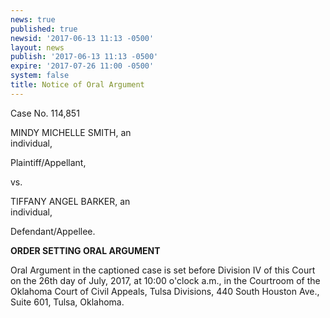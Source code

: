 ```yaml
---
news: true
published: true
newsid: '2017-06-13 11:13 -0500'
layout: news
publish: '2017-06-13 11:13 -0500'
expire: '2017-07-26 11:00 -0500'
system: false
title: Notice of Oral Argument
---
```

Case No. 114,851

MINDY MICHELLE SMITH, an  
individual,

Plaintiff/Appellant,

vs.

TIFFANY ANGEL BARKER, an  
individual,

Defendant/Appellee.

**ORDER SETTING ORAL ARGUMENT**

Oral Argument in the captioned case is set before Division IV of this Court
on the 26th day of July, 2017, at 10:00 o'clock a.m., in the Courtroom of the
Oklahoma Court of Civil Appeals, Tulsa Divisions, 440 South Houston Ave., Suite
601, Tulsa, Oklahoma.
